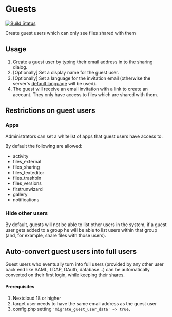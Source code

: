 # Guests

[![Build Status](https://travis-ci.com/nextcloud/guests.svg?branch=master)](https://travis-ci.com/nextcloud/guests)

Create guest users which can only see files shared with them

## Usage

1. Create a guest user by typing their email address in to the sharing dialog. 
2. [Optionally] Set a display name for the guest user.
3. [Optionally] Set a language for the invitation email (otherwise the server's [default language](https://docs.nextcloud.com/server/latest/admin_manual/configuration_server/config_sample_php_parameters.html#user-experience) will be used).
4. The guest will receive an email invitation with a link to create an account. They only have access to files which are shared with them.

## Restrictions on guest users

### Apps

Administrators can set a whitelist of apps that guest users have access to. 

By default the following are allowed:
* activity
* files_external
* files_sharing
* files_texteditor
* files_trashbin
* files_versions
* firstrunwizard
* gallery
* notifications

### Hide other users

By default, guests will not be able to list other users in the system, if a guest user gets added to a group he will be able
to list users within that group (and, for example, share files with those users). 

## Auto-convert guest users into full users

Guest users who eventually turn into full users (provided by any other user back end like SAML, LDAP, OAuth, database...) can be automatically converted on their first login, while keeping their shares.

#### Prerequisites

1. Nextcloud 18 or higher
2. target user needs to have the same email address as the guest user
3. config.php setting `'migrate_guest_user_data' => true,`
